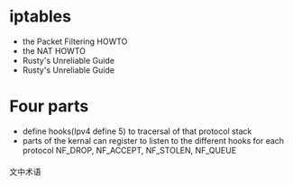 iptables
================

- the Packet Filtering HOWTO
- the NAT HOWTO
- Rusty's Unreliable Guide
- Rusty's Unreliable Guide

# Four parts 
- define hooks(Ipv4 define 5) to tracersal of that protocol stack
- parts of the kernal can register to listen to the different hooks for each protocol
	NF_DROP, NF_ACCEPT, NF_STOLEN, NF_QUEUE



####
文中术语
